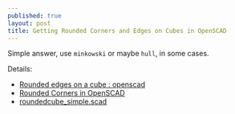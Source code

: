 ```yaml
---
published: true
layout: post
title: Getting Rounded Corners and Edges on Cubes in OpenSCAD
---
```


Simple answer, use `minkowski` or maybe `hull`, in some cases.

Details:

- [Rounded edges on a cube : openscad](https://www.reddit.com/r/openscad/comments/37fx6n/rounded_edges_on_a_cube/)
- [Rounded Corners in OpenSCAD](https://danielupshaw.com/openscad-rounded-corners/)
- [roundedcube_simple.scad](https://gist.github.com/groovenectar/292db1688b79efd6ce11)
